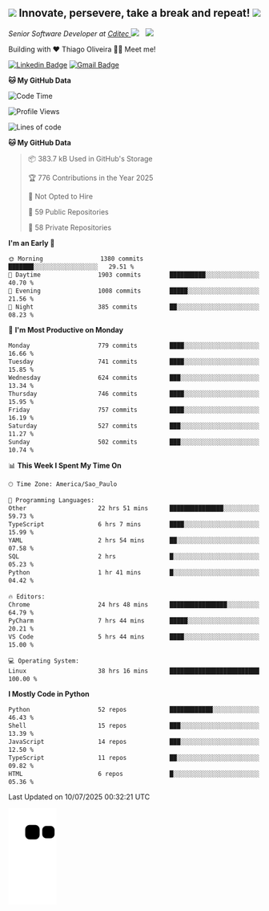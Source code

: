<h2><img src="https://emojis.slackmojis.com/emojis/images/1531849430/4246/blob-sunglasses.gif?1531849430" width="30"/> Innovate, persevere, take a break and repeat! <img src="https://media.giphy.com/media/12oufCB0MyZ1Go/giphy.gif" width="50"></h2>
<img align='right' src="https://media.giphy.com/media/M9gbBd9nbDrOTu1Mqx/giphy.gif" width="230">
<p><em>Senior Software Developer at <a href="https://www.cditec.com.br/">Cditec
</a><img src="https://media.giphy.com/media/WUlplcMpOCEmTGBtBW/giphy.gif" width="30"> 
</em></p>



Building with ❤️ Thiago Oliveira 👋🏽 Meet me!

[![Linkedin Badge](https://img.shields.io/badge/-Thiago-blue?style=flat-square&logo=Linkedin&logoColor=white&link=https://www.linkedin.com/in/tgmarinho/)](https://www.linkedin.com/in/thiagoceconelo/) 
[![Gmail Badge](https://img.shields.io/badge/-thiceconelo@gmail.com-c14438?style=flat-square&logo=Gmail&logoColor=white&link=mailto:thiceconelo@gmail.com)](mailto:thiceconelo@gmail.com)

</em></p>

<!-- <span style="height ">
![Anurag's GitHub stats](https://github-readme-stats.vercel.app/api?username=arthurspk&show_icons=true&theme=tokyonight)
</span> -->

**🐱 My GitHub Data** 
<!--START_SECTION:waka-->
![Code Time](http://img.shields.io/badge/Code%20Time-3%2C376%20hrs%2034%20mins-blue)

![Profile Views](http://img.shields.io/badge/Profile%20Views-1-blue)

![Lines of code](https://img.shields.io/badge/From%20Hello%20World%20I%27ve%20Written-8.9%20million%20lines%20of%20code-blue)

**🐱 My GitHub Data** 

> 📦 383.7 kB Used in GitHub's Storage 
 > 
> 🏆 776 Contributions in the Year 2025
 > 
> 🚫 Not Opted to Hire
 > 
> 📜 59 Public Repositories 
 > 
> 🔑 58 Private Repositories 
 > 
**I'm an Early 🐤** 

```text
🌞 Morning                1380 commits        ███████░░░░░░░░░░░░░░░░░░   29.51 % 
🌆 Daytime                1903 commits        ██████████░░░░░░░░░░░░░░░   40.70 % 
🌃 Evening                1008 commits        █████░░░░░░░░░░░░░░░░░░░░   21.56 % 
🌙 Night                  385 commits         ██░░░░░░░░░░░░░░░░░░░░░░░   08.23 % 
```
📅 **I'm Most Productive on Monday** 

```text
Monday                   779 commits         ████░░░░░░░░░░░░░░░░░░░░░   16.66 % 
Tuesday                  741 commits         ████░░░░░░░░░░░░░░░░░░░░░   15.85 % 
Wednesday                624 commits         ███░░░░░░░░░░░░░░░░░░░░░░   13.34 % 
Thursday                 746 commits         ████░░░░░░░░░░░░░░░░░░░░░   15.95 % 
Friday                   757 commits         ████░░░░░░░░░░░░░░░░░░░░░   16.19 % 
Saturday                 527 commits         ███░░░░░░░░░░░░░░░░░░░░░░   11.27 % 
Sunday                   502 commits         ███░░░░░░░░░░░░░░░░░░░░░░   10.74 % 
```


📊 **This Week I Spent My Time On** 

```text
🕑︎ Time Zone: America/Sao_Paulo

💬 Programming Languages: 
Other                    22 hrs 51 mins      ███████████████░░░░░░░░░░   59.73 % 
TypeScript               6 hrs 7 mins        ████░░░░░░░░░░░░░░░░░░░░░   15.99 % 
YAML                     2 hrs 54 mins       ██░░░░░░░░░░░░░░░░░░░░░░░   07.58 % 
SQL                      2 hrs               █░░░░░░░░░░░░░░░░░░░░░░░░   05.23 % 
Python                   1 hr 41 mins        █░░░░░░░░░░░░░░░░░░░░░░░░   04.42 % 

🔥 Editors: 
Chrome                   24 hrs 48 mins      ████████████████░░░░░░░░░   64.79 % 
PyCharm                  7 hrs 44 mins       █████░░░░░░░░░░░░░░░░░░░░   20.21 % 
VS Code                  5 hrs 44 mins       ████░░░░░░░░░░░░░░░░░░░░░   15.00 % 

💻 Operating System: 
Linux                    38 hrs 16 mins      █████████████████████████   100.00 % 
```

**I Mostly Code in Python** 

```text
Python                   52 repos            ████████████░░░░░░░░░░░░░   46.43 % 
Shell                    15 repos            ███░░░░░░░░░░░░░░░░░░░░░░   13.39 % 
JavaScript               14 repos            ███░░░░░░░░░░░░░░░░░░░░░░   12.50 % 
TypeScript               11 repos            ██░░░░░░░░░░░░░░░░░░░░░░░   09.82 % 
HTML                     6 repos             █░░░░░░░░░░░░░░░░░░░░░░░░   05.36 % 
```




 Last Updated on 10/07/2025 00:32:21 UTC
<!--END_SECTION:waka-->

![Snake animation](https://github.com/rafaballerini/rafaballerini/blob/output/github-contribution-grid-snake.svg)


<!---
ceconelo/ceconelo is a ✨ special ✨ repository because its `README.md` (this file) appears on your GitHub profile.
You can click the Preview link to take a look at your changes.
--->
